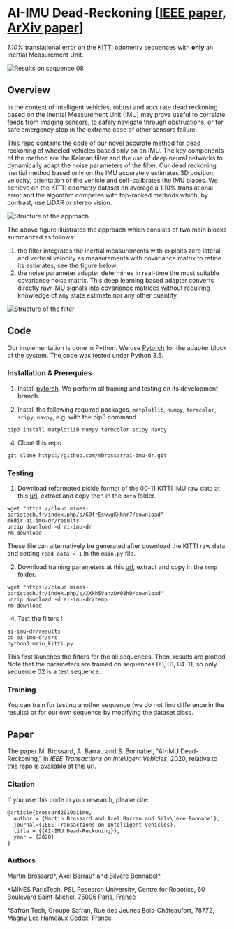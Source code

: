 # AI-IMU Dead-Reckoning [[IEEE paper](https://ieeexplore.ieee.org/document/9035481), [ArXiv paper](https://arxiv.org/pdf/1904.06064.pdf)]

_1.10%_ translational error on the [KITTI](http://www.cvlibs.net/datasets/kitti/eval_odometry.php) odometry sequences with __only__ an Inertial Measurement Unit.

![Results on sequence 08](temp/08.gif)

## Overview

In the context of intelligent vehicles, robust and accurate dead reckoning based on the Inertial Measurement Unit (IMU) may prove useful to correlate feeds from imaging sensors, to safely navigate through obstructions, or for safe emergency stop in the extreme case of other sensors failure.

This repo contains the code of our novel accurate method for dead reckoning of wheeled vehicles based only on an IMU. The key components of the method are the Kalman filter and the use of deep neural networks to dynamically adapt the noise parameters of the filter. Our dead reckoning inertial method based only on the IMU accurately estimates 3D position, velocity, orientation of the vehicle and self-calibrates the IMU biases. We achieve on the KITTI odometry dataset on average a 1.10% translational error and the algorithm competes with top-ranked methods which, by contrast, use LiDAR or stereo vision.

![Structure of the approach](temp/structure.jpg)

The above figure illustrates the approach which consists of two main blocks summarized as follows:
1. the filter integrates the inertial measurements with exploits zero lateral and vertical velocity as measurements with covariance matrix to refine its estimates, see the figure below;
2. the noise parameter adapter determines in real-time the most suitable covariance noise matrix. This deep learning based adapter converts directly raw IMU signals into covariance matrices without requiring knowledge of any state estimate nor any other quantity.


![Structure of the filter](temp/iekf.jpg)

## Code
Our implementation is done in Python. We use [Pytorch](https://pytorch.org/) for the adapter block of the system. The code was tested under Python 3.5.
 
### Installation & Prerequies
1.  Install [pytorch](http://pytorch.org). We perform all training and testing on its development branch.
    
2.  Install the following required packages, `matplotlib`, `numpy`, `termcolor`, `scipy`, `navpy`, e.g. with the pip3 command
```
pip3 install matplotlib numpy termcolor scipy navpy
```
    
4.  Clone this repo
```
git clone https://github.com/mbrossar/ai-imu-dr.git
```

### Testing
1. Download reformated pickle format of the 00-11 KITTI IMU raw data at this [url](https://cloud.mines-paristech.fr/index.php/s/G9frEswwgKHhnr7/download), extract and copy then in the `data` folder.
```
wget "https://cloud.mines-paristech.fr/index.php/s/G9frEswwgKHhnr7/download"
mkdir ai-imu-dr/results
unzip download -d ai-imu-dr
rm download
```
These file can alternatively be generated after download the KITTI raw data and setting `read_data = 1` in the `main.py` file.

2. Download training parameters at this [url](https://cloud.mines-paristech.fr/index.php/s/XXkh5VanzDW08hD/download), extract and copy in the `temp` folder.
```
wget "https://cloud.mines-paristech.fr/index.php/s/XXkh5VanzDW08hD/download"
unzip download -d ai-imu-dr/temp
rm download
```
4. Test the filters !
```
ai-imu-dr/results
cd ai-imu-dr/src
python3 main_kitti.py
```
This first launches the filters for the all sequences. Then, results are plotted. Note that the parameters are  trained on sequences 00, 01, 04-11, so only sequence 02 is a test sequence.

### Training
You can train for testing another sequence (we do not find difference in the results) or for our own sequence by modifying the dataset class.


## Paper
The paper M. Brossard, A. Barrau and S. Bonnabel, "AI-IMU Dead-Reckoning," in _IEEE Transactions on Intelligent Vehicles_, 2020, relative to this repo is available at this [url](https://cloud.mines-paristech.fr/index.php/s/8YDqD0Y1e6BWzCG).


### Citation

If you use this code in your research, please cite:

```
@article{brossard2019aiimu,
  author = {Martin Brossard and Axel Barrau and Silv\`ere Bonnabel},
  journal={IEEE Transactions on Intelligent Vehicles}, 
  title = {{AI-IMU Dead-Reckoning}},
  year = {2020}
}
```

### Authors
Martin Brossard*, Axel Barrau° and Silvère Bonnabel*

*MINES ParisTech, PSL Research University, Centre for Robotics, 60 Boulevard Saint-Michel, 75006 Paris, France

°Safran Tech, Groupe Safran, Rue des Jeunes Bois-Châteaufort, 78772, Magny Les Hameaux Cedex, France
